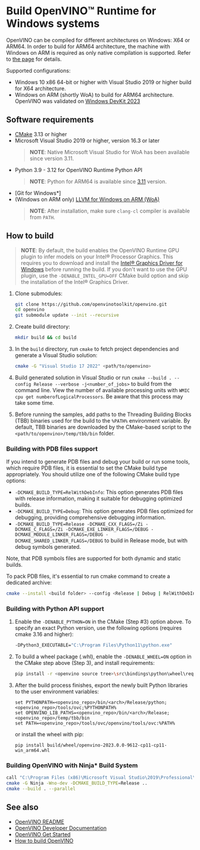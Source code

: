 # Build OpenVINO™ Runtime for Windows systems

OpenVINO can be compiled for different architectures on Windows: X64 or ARM64. In order to build for ARM64 architecture, the machine with Windows on ARM is required as only native compilation is supported. Refer to [the page](https://learn.arm.com/install-guides/llvm-woa/) for details.

Supported configurations:
- Windows 10 x86 64-bit or higher with Visual Studio 2019 or higher build for X64 architecture.
- Windows on ARM (shortly WoA) to build for ARM64 architecture. OpenVINO was validated on [Windows DevKit 2023](https://developer.qualcomm.com/hardware/windows-on-snapdragon/windows-dev-kit-2023)

## Software requirements

- [CMake](https://cmake.org/download/) 3.13 or higher
- Microsoft Visual Studio 2019 or higher, version 16.3 or later
  > **NOTE**: Native Microsoft Visual Studio for WoA has been available since version 3.11.
- Python 3.9 - 3.12 for OpenVINO Runtime Python API
  > **NOTE**: Python for ARM64 is available since [3.11](https://www.python.org/downloads/windows/) version.
- [Git for Windows*]
- (Windows on ARM only) [LLVM for Windows on ARM (WoA)](https://github.com/llvm/llvm-project/releases/download/llvmorg-15.0.6/LLVM-15.0.6-woa64.exe)
  > **NOTE**: After installation, make sure `clang-cl` compiler is available from `PATH`.

## How to build

> **NOTE**: By default, the build enables the OpenVINO Runtime GPU plugin to infer models on your Intel® Processor Graphics. This requires you to download and install the [Intel® Graphics Driver for Windows](https://www.intel.com/content/www/us/en/download/19344/intel-graphics-windows-dch-drivers.html) before running the build. If you don't want to use the GPU plugin, use the `-DENABLE_INTEL_GPU=OFF` CMake build option and skip the installation of the Intel® Graphics Driver.

1. Clone submodules:
    ```sh
    git clone https://github.com/openvinotoolkit/openvino.git
    cd openvino
    git submodule update --init --recursive
    ```

2. Create build directory:
    ```sh
    mkdir build && cd build
    ```
3. In the `build` directory, run `cmake` to fetch project dependencies and generate a Visual Studio solution:

    ```sh
    cmake -G "Visual Studio 17 2022" <path/to/openvino>
    ```

4. Build generated solution in Visual Studio or run `cmake --build . --config Release --verbose -j<number_of_jobs>` to build from the command line. View the number of available processing units with `WMIC cpu get numberofLogicalProcessors`. Be aware that this process may take some time.

5. Before running the samples, add paths to the Threading Building Blocks (TBB) binaries used for the build to the `%PATH%` environment variable. By default, TBB binaries are downloaded by the CMake-based script to the `<path/to/openvino>/temp/tbb/bin` folder.

### Building with PDB files support

If you intend to generate PDB files and debug your build or run some tools, which require PDB files, it is essential to set the CMake build type appropriately.
You should utilize one of the following CMake build type options:
  * `-DCMAKE_BUILD_TYPE=RelWithDebInfo`: This option generates PDB files with release information, making it suitable for debugging optimized builds.
  * `-DCMAKE_BUILD_TYPE=Debug`: This option generates PDB files optimized for debugging, providing comprehensive debugging information.
  * `-DCMAKE_BUILD_TYPE=Release -DCMAKE_CXX_FLAGS=/Zi -DCMAKE_C_FLAGS=/Zi -DCMAKE_EXE_LINKER_FLAGS=/DEBUG -DCMAKE_MODULE_LINKER_FLAGS=/DEBUG -DCMAKE_SHARED_LINKER_FLAGS=/DEBUG` to build in Release mode, but with debug symbols generated.

Note, that PDB symbols files are supported for both dynamic and static builds.

To pack PDB files, it's essential to run cmake command to create a dedicated archive:

  ```sh
  cmake --install <build folder> --config <Release | Debug | RelWithDebInfo> --prefix <installation path> --component pdb
  ```

### Building with Python API support

1. Enable the `-DENABLE_PYTHON=ON` in the CMake (Step #3) option above. To specify an exact Python version, use the following options (requires cmake 3.16 and higher):
    ```sh
    -DPython3_EXECUTABLE="C:\Program Files\Python11\python.exe"
    ```
2. To build a wheel package (.whl), enable the `-DENABLE_WHEEL=ON` option in the CMake step above (Step 3), and install requirements:
    ```sh
    pip install -r <openvino source tree>\src\bindings\python\wheel\requirements-dev.txt
    ```
3. After the build process finishes, export the newly built Python libraries to the user environment variables:
    ```
    set PYTHONPATH=<openvino_repo>/bin/<arch>/Release/python;<openvino_repo>/tools/ovc;%PYTHONPATH%
    set OPENVINO_LIB_PATHS=<openvino_repo>/bin/<arch>/Release;<openvino_repo>/temp/tbb/bin
    set PATH=<openvino_repo>/tools/ovc/openvino/tools/ovc:%PATH%
    ```
    or install the wheel with pip:
    ```
    pip install build/wheel/openvino-2023.0.0-9612-cp11-cp11-win_arm64.whl
    ```

### Building OpenVINO with Ninja* Build System

```sh
call "C:\Program Files (x86)\Microsoft Visual Studio\2019\Professional\VC\Auxiliary\Build\vcvars64.bat"
cmake -G Ninja -Wno-dev -DCMAKE_BUILD_TYPE=Release ..
cmake --build . --parallel
```

## See also

 * [OpenVINO README](../../README.md)
 * [OpenVINO Developer Documentation](index.md)
 * [OpenVINO Get Started](./get_started.md)
 * [How to build OpenVINO](build.md)

